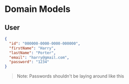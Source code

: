 # Domain Models

## User

```json
{
  "id": "000000-0000-0000-000000",
  "firstName": "Harry",
  "lastName": "Porter",
  "email": "harry@gmail.com",
  "password": "1234"
}
```

> Note: Passwords shouldn't be laying around like this
